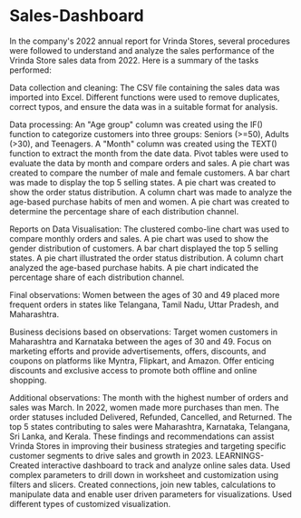 # Sales-Dashboard
In the company's 2022 annual report for Vrinda Stores, several procedures were followed to understand and analyze the sales performance of the Vrinda Store sales data from 2022. Here is a summary of the tasks performed:

Data collection and cleaning:
The CSV file containing the sales data was imported into Excel.
Different functions were used to remove duplicates, correct typos, and ensure the data was in a suitable format for analysis.

Data processing:
An "Age group" column was created using the IF() function to categorize customers into three groups: Seniors (>=50), Adults (>30), and Teenagers.
A "Month" column was created using the TEXT() function to extract the month from the date data.
Pivot tables were used to evaluate the data by month and compare orders and sales.
A pie chart was created to compare the number of male and female customers.
A bar chart was made to display the top 5 selling states.
A pie chart was created to show the order status distribution.
A column chart was made to analyze the age-based purchase habits of men and women.
A pie chart was created to determine the percentage share of each distribution channel.

Reports on Data Visualisation:
The clustered combo-line chart was used to compare monthly orders and sales.
A pie chart was used to show the gender distribution of customers.
A bar chart displayed the top 5 selling states.
A pie chart illustrated the order status distribution.
A column chart analyzed the age-based purchase habits.
A pie chart indicated the percentage share of each distribution channel.

Final observations:
Women between the ages of 30 and 49 placed more frequent orders in states like Telangana, Tamil Nadu, Uttar Pradesh, and Maharashtra.

Business decisions based on observations:
Target women customers in Maharashtra and Karnataka between the ages of 30 and 49.
Focus on marketing efforts and provide advertisements, offers, discounts, and coupons on platforms like Myntra, Flipkart, and Amazon.
Offer enticing discounts and exclusive access to promote both offline and online shopping.

Additional observations:
The month with the highest number of orders and sales was March.
In 2022, women made more purchases than men.
The order statuses included Delivered, Refunded, Cancelled, and Returned.
The top 5 states contributing to sales were Maharashtra, Karnataka, Telangana, Sri Lanka, and Kerala.
These findings and recommendations can assist Vrinda Stores in improving their business strategies and targeting specific customer segments to drive sales and growth in 2023. 
LEARNINGS-
Created interactive dashboard to track and analyze online sales data.
Used complex parameters to drill down in worksheet and customization using filters and slicers.
Created connections, join new tables, calculations to manipulate data and enable user driven parameters for visualizations.
Used different types of customized visualization.
